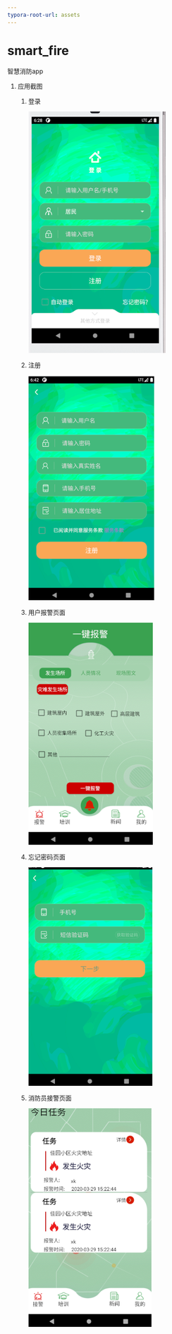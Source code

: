 ```yaml
---
typora-root-url: assets
---
```


# smart_fire
智慧消防app

1. 应用截图
    1. 登录

       ![](/assets/登录.png)

    2. 注册

       ![](/assets/注册.png)

    3. 用户报警页面

       ![](/assets/用户报警页面.png)

    4. 忘记密码页面

       ![](/assets/忘记密码页面.png)

    5. 消防员接警页面

       ![](/assets/接警页面.png)




